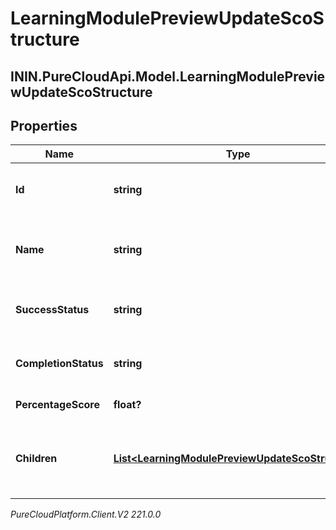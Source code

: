 # LearningModulePreviewUpdateScoStructure

## ININ.PureCloudApi.Model.LearningModulePreviewUpdateScoStructure

## Properties

|Name | Type | Description | Notes|
|------------ | ------------- | ------------- | -------------|
| **Id** | **string** | The id of this SCO in the course manifest | [optional] |
| **Name** | **string** | The name of this SCO in the course manifest | [optional] |
| **SuccessStatus** | **string** | The success status of this SCO | [optional] |
| **CompletionStatus** | **string** | The completion status of this SCO | [optional] |
| **PercentageScore** | **float?** | Percentage Score | [optional] |
| **Children** | [**List&lt;LearningModulePreviewUpdateScoStructure&gt;**](LearningModulePreviewUpdateScoStructure) | Child items belonging to this SCO in the course manifest | [optional] |



_PureCloudPlatform.Client.V2 221.0.0_
